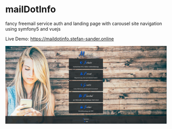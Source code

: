 # mailDotInfo
fancy freemail service auth and landing page with carousel site navigation using symfony5 and vuejs

Live Demo: <a href="https://maildotinfo.stefan-sander.online" target="_blank">https://maildotinfo.stefan-sander.online</a>

![alt text](https://github.com/snoke/mailDotInfo/blob/main/maildotinfo.png?raw=true)

